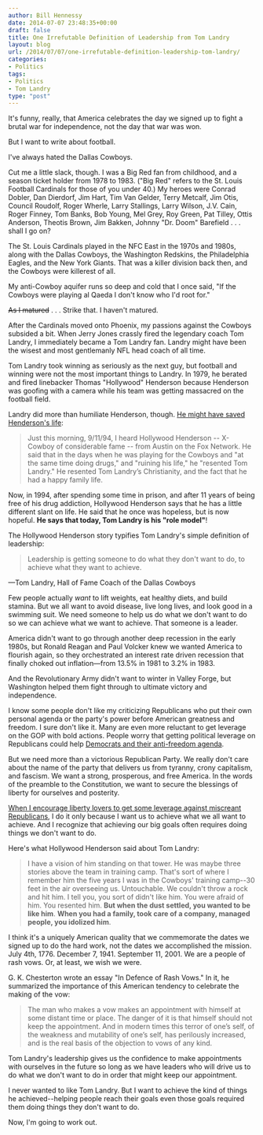 ```yaml
---
author: Bill Hennessy
date: 2014-07-07 23:48:35+00:00
draft: false
title: One Irrefutable Definition of Leadership from Tom Landry
layout: blog
url: /2014/07/07/one-irrefutable-definition-leadership-tom-landry/
categories:
- Politics
tags:
- Politics
- Tom Landry
type: "post"
---
```


It's funny, really, that America celebrates the day we signed up to fight a brutal war for independence, not the day that war was won.

But I want to write about football.

I've always hated the Dallas Cowboys.

Cut me a little slack, though. I was a Big Red fan from childhood, and a season ticket holder from 1978 to 1983. ("Big Red" refers to the St. Louis Football Cardinals for those of you under 40.) My heroes were Conrad Dobler, Dan Dierdorf, Jim Hart, Tim Van Gelder, Terry Metcalf, Jim Otis, Council Roudolf, Roger Wherle, Larry Stallings, Larry Wilson, J.V. Cain, Roger Finney, Tom Banks, Bob Young, Mel Grey, Roy Green, Pat Tilley, Ottis Anderson, Theotis Brown, Jim Bakken, Johnny "Dr. Doom" Barefield . . . shall I go on?

The St. Louis Cardinals played in the NFC East in the 1970s and 1980s, along with the Dallas Cowboys, the Washington Redskins, the Philadelphia Eagles, and the New York Giants. That was a killer division back then, and the Cowboys were killerest of all.

My anti-Cowboy aquifer runs so deep and cold that I once said, "If the Cowboys were playing al Qaeda I don't know who I'd root for."

<del>As I matured</del> . . . Strike that. I haven't matured.

After the Cardinals moved onto Phoenix, my passions against the Cowboys subsided a bit. When Jerry Jones crassly fired the legendary coach Tom Landry, I immediately became a Tom Landry fan. Landry might have been the wisest and most gentlemanly NFL head coach of all time.

Tom Landry took winning as seriously as the next guy, but football and winning were not the most important things to Landry. In 1979, he berated and fired linebacker Thomas "Hollywood" Henderson because Henderson was goofing with a camera while his team was getting massacred on the football field.

Landry did more than humiliate Henderson, though. [He might have saved Henderson's life](https://www.ministryserver.com/rwsr/ltei4.htm):



> Just this morning, 9/11/94, I heard Hollywood Henderson -- X-Cowboy of considerable fame -- from Austin on the Fox Network. He said that in the days when he was playing for the Cowboys and "at the same time doing drugs," and "ruining his life," he "resented Tom Landry." He resented Tom Landry’s Christianity, and the fact that he had a happy family life.

Now, in 1994, after spending some time in prison, and after 11 years of being free of his drug addiction, Hollywood Henderson says that he has a little different slant on life. He said that he once was hopeless, but is now hopeful. **He says that today, Tom Landry is his "role model"**!



The Hollywood Henderson story typifies Tom Landry's simple definition of leadership:



> Leadership is getting someone to do what they don't want to do, to achieve what they want to achieve.

—Tom Landry, Hall of Fame Coach of the Dallas Cowboys



Few people actually _want_ to lift weights, eat healthy diets, and build stamina. But we all want to avoid disease, live long lives, and look good in a swimming suit. We need someone to help us do what we don't want to do so we can achieve what we want to achieve. That someone is a leader.

America didn't want to go through another deep recession in the early 1980s, but Ronald Reagan and Paul Volcker knew we wanted America to flourish again, so they orchestrated an interest rate driven recession that finally choked out inflation—from 13.5% in 1981 to 3.2% in 1983.

And the Revolutionary Army didn't want to winter in Valley Forge, but Washington helped them fight through to ultimate victory and independence.

I know some people don't like my criticizing Republicans who put their own personal agenda or the party's power before American greatness and freedom. I sure don't like it. Many are even more reluctant to get leverage on the GOP with bold actions. People worry that getting political leverage on Republicans could help [Democrats and their anti-freedom agenda](https://hennessysview.com/2014/07/05/awesome-video-us-army-sergeant-tells-iraqi-police-way/).

But we need more than a victorious Republican Party. We really don't care about the name of the party that delivers us from tyranny, crony capitalism, and fascism. We want a strong, prosperous, and free America. In the words of the preamble to the Constitution, we want to secure the blessings of liberty for ourselves and posterity.

[When I encourage liberty lovers to get some leverage against miscreant Republicans](https://hennessysview.com/2014/06/24/new-political-dichotomy/), I do it only because I want us to achieve what we all want to achieve. And I recognize that achieving our big goals often requires doing things we don't want to do.

Here's what Hollywood Henderson said about Tom Landry:






> I have a vision of him standing on that tower. He was maybe three stories above the team in training camp. That's sort of where I remember him the five years I was in the Cowboys' training camp--30 feet in the air overseeing us. Untouchable. We couldn't throw a rock and hit him. I tell you, you sort of didn't like him. You were afraid of him. You resented him. **But when the dust settled, you wanted to be like him**. **When you had a family, took care of a company, managed people, you idolized him**.








I think it's a uniquely American quality that we commemorate the dates we signed up to do the hard work, not the dates we accomplished the mission. July 4th, 1776. December 7, 1941. September 11, 2001. We are a people of rash vows. Or, at least, we wish we were.

G. K. Chesterton wrote an essay "In Defence of Rash Vows." In it, he summarized the importance of this American tendency to celebrate the making of the vow:



> The man who makes a vow makes an appointment with himself at some distant time or place. The danger of it is that himself should not keep the appointment. And in modern times this terror of one’s self, of the weakness and mutability of one’s self, has perilously increased, and is the real basis of the objection to vows of any kind. 



Tom Landry's leadership gives us the confidence to make appointments with ourselves in the future so long as we have leaders who will drive us to do what we don't want to do in order that might keep our appointment.

I never wanted to like Tom Landry. But I want to achieve the kind of things he achieved--helping people reach their goals even those goals required them doing things they don't want to do.

Now, I'm going to work out.
